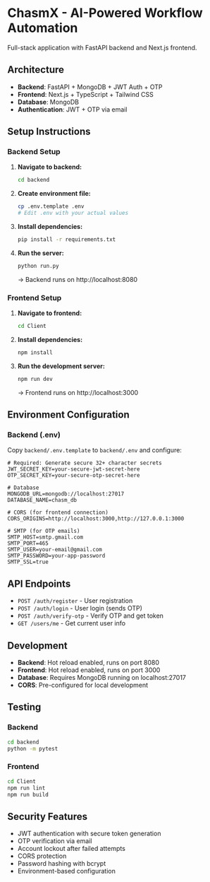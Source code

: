 # ChasmX - AI-Powered Workflow Automation

Full-stack application with FastAPI backend and Next.js frontend.

## Architecture

- **Backend**: FastAPI + MongoDB + JWT Auth + OTP
- **Frontend**: Next.js + TypeScript + Tailwind CSS
- **Database**: MongoDB
- **Authentication**: JWT + OTP via email

## Setup Instructions

### Backend Setup

1. **Navigate to backend:**
   ```bash
   cd backend
   ```

2. **Create environment file:**
   ```bash
   cp .env.template .env
   # Edit .env with your actual values
   ```

3. **Install dependencies:**
   ```bash
   pip install -r requirements.txt
   ```

4. **Run the server:**
   ```bash
   python run.py
   ```
   → Backend runs on http://localhost:8080

### Frontend Setup

1. **Navigate to frontend:**
   ```bash
   cd Client
   ```

2. **Install dependencies:**
   ```bash
   npm install
   ```

3. **Run the development server:**
   ```bash
   npm run dev
   ```
   → Frontend runs on http://localhost:3000

## Environment Configuration

### Backend (.env)
Copy `backend/.env.template` to `backend/.env` and configure:

```env
# Required: Generate secure 32+ character secrets
JWT_SECRET_KEY=your-secure-jwt-secret-here
OTP_SECRET_KEY=your-secure-otp-secret-here

# Database
MONGODB_URL=mongodb://localhost:27017
DATABASE_NAME=chasm_db

# CORS (for frontend connection)
CORS_ORIGINS=http://localhost:3000,http://127.0.0.1:3000

# SMTP (for OTP emails)
SMTP_HOST=smtp.gmail.com
SMTP_PORT=465
SMTP_USER=your-email@gmail.com
SMTP_PASSWORD=your-app-password
SMTP_SSL=true
```

## API Endpoints

- `POST /auth/register` - User registration
- `POST /auth/login` - User login (sends OTP)
- `POST /auth/verify-otp` - Verify OTP and get token
- `GET /users/me` - Get current user info

## Development

- **Backend**: Hot reload enabled, runs on port 8080
- **Frontend**: Hot reload enabled, runs on port 3000
- **Database**: Requires MongoDB running on localhost:27017
- **CORS**: Pre-configured for local development

## Testing

### Backend
```bash
cd backend
python -m pytest
```

### Frontend
```bash
cd Client
npm run lint
npm run build
```

## Security Features

- JWT authentication with secure token generation
- OTP verification via email
- Account lockout after failed attempts
- CORS protection
- Password hashing with bcrypt
- Environment-based configuration